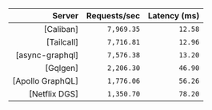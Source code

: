 <!-- PERFORMANCE_RESULTS_START -->

| Server | Requests/sec | Latency (ms) |
|--------:|--------------:|--------------:|
| [Caliban] | `7,969.35` | `12.58` |
| [Tailcall] | `7,716.81` | `12.96` |
| [async-graphql] | `7,576.38` | `13.20` |
| [Gqlgen] | `2,206.30` | `46.90` |
| [Apollo GraphQL] | `1,776.06` | `56.26` |
| [Netflix DGS] | `1,350.70` | `78.20` |

<!-- PERFORMANCE_RESULTS_END -->
